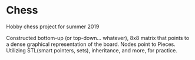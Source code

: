 # Chess
Hobby chess project for summer 2019

Constructed bottom-up (or top-down... whatever), 8x8 matrix that points to a dense graphical representation of the board. Nodes point to Pieces. Utilizing STL(smart pointers, sets), inheritance, and more, for practice. 
